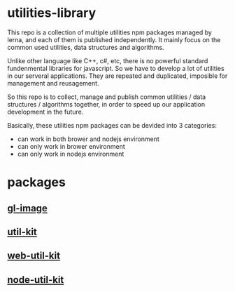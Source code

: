 # utilities-library

This repo is a collection of multiple utilities npm packages managed by lerna, and each of them is published independently. It mainly focus on the common used utilities, data structures and algorithms.   

Unlike other language like C++, c#, etc, there is no powerful standard fundenmental libraries for javascript. So we have to develop a lot of utilities in our serveral applications. They are repeated and duplicated, imposible for management and reusagement. 

So this repo is to collect, manage and publish common utilities / data structures / algorithms together, in order to speed up our application development in the future.    


Basically, these utilities npm packages can be devided into 3 categories:
* can work in both brower and nodejs environment        
* can only work in brower environment       
* can only work in nodejs environment       


# packages

## [gl-image](https://github.com/wangmengHB/utilities-library/tree/master/packages/gl-image/readme.md)
## [util-kit](https://github.com/wangmengHB/utilities-library/tree/master/packages/util-kit/readme.md)
## [web-util-kit](https://github.com/wangmengHB/utilities-library/tree/master/packages/web-util-kit/readme.md)
## [node-util-kit](https://github.com/wangmengHB/utilities-library/tree/master/packages/node-util-kit/readme.md)











